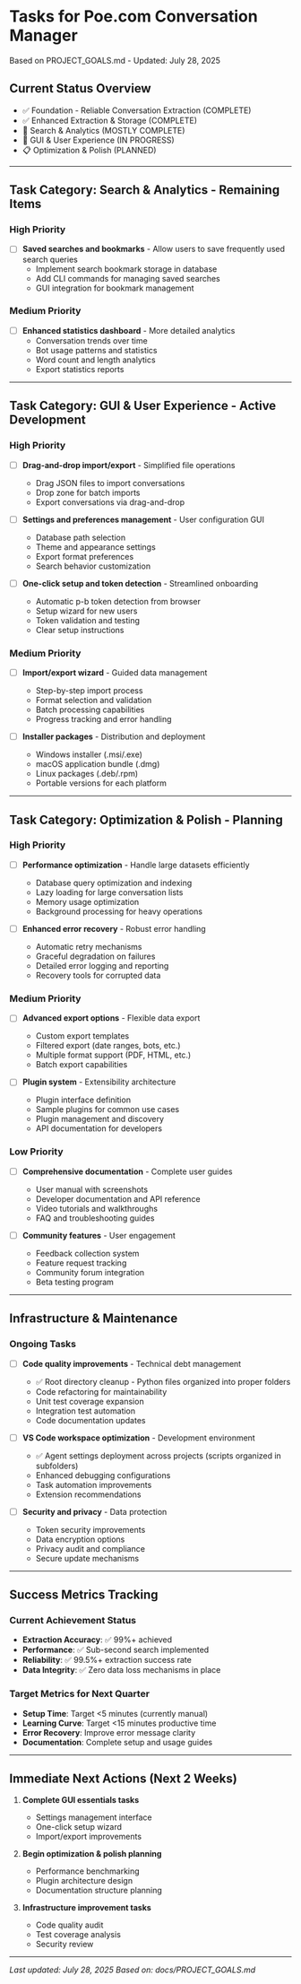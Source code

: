 # Tasks for Poe.com Conversation Manager

Based on PROJECT_GOALS.md - Updated: July 28, 2025

## Current Status Overview
- ✅ Foundation - Reliable Conversation Extraction (COMPLETE)
- ✅ Enhanced Extraction & Storage (COMPLETE) 
- 🚧 Search & Analytics (MOSTLY COMPLETE)
- 🚧 GUI & User Experience (IN PROGRESS)
- 📋 Optimization & Polish (PLANNED)

---

## Task Category: Search & Analytics - Remaining Items

### High Priority
- [ ] **Saved searches and bookmarks** - Allow users to save frequently used search queries
  - Implement search bookmark storage in database
  - Add CLI commands for managing saved searches
  - GUI integration for bookmark management

### Medium Priority  
- [ ] **Enhanced statistics dashboard** - More detailed analytics
  - Conversation trends over time
  - Bot usage patterns and statistics
  - Word count and length analytics
  - Export statistics reports

---

## Task Category: GUI & User Experience - Active Development

### High Priority
- [ ] **Drag-and-drop import/export** - Simplified file operations
  - Drag JSON files to import conversations
  - Drop zone for batch imports
  - Export conversations via drag-and-drop

- [ ] **Settings and preferences management** - User configuration GUI
  - Database path selection
  - Theme and appearance settings
  - Export format preferences
  - Search behavior customization

- [ ] **One-click setup and token detection** - Streamlined onboarding
  - Automatic p-b token detection from browser
  - Setup wizard for new users
  - Token validation and testing
  - Clear setup instructions

### Medium Priority
- [ ] **Import/export wizard** - Guided data management
  - Step-by-step import process
  - Format selection and validation
  - Batch processing capabilities
  - Progress tracking and error handling

- [ ] **Installer packages** - Distribution and deployment
  - Windows installer (.msi/.exe)
  - macOS application bundle (.dmg)
  - Linux packages (.deb/.rpm)
  - Portable versions for each platform

---

## Task Category: Optimization & Polish - Planning

### High Priority
- [ ] **Performance optimization** - Handle large datasets efficiently
  - Database query optimization and indexing
  - Lazy loading for large conversation lists  
  - Memory usage optimization
  - Background processing for heavy operations

- [ ] **Enhanced error recovery** - Robust error handling
  - Automatic retry mechanisms
  - Graceful degradation on failures
  - Detailed error logging and reporting
  - Recovery tools for corrupted data

### Medium Priority
- [ ] **Advanced export options** - Flexible data export
  - Custom export templates
  - Filtered export (date ranges, bots, etc.)
  - Multiple format support (PDF, HTML, etc.)
  - Batch export capabilities

- [ ] **Plugin system** - Extensibility architecture
  - Plugin interface definition
  - Sample plugins for common use cases
  - Plugin management and discovery
  - API documentation for developers

### Low Priority
- [ ] **Comprehensive documentation** - Complete user guides
  - User manual with screenshots
  - Developer documentation and API reference
  - Video tutorials and walkthroughs
  - FAQ and troubleshooting guides

- [ ] **Community features** - User engagement
  - Feedback collection system
  - Feature request tracking
  - Community forum integration
  - Beta testing program

---

## Infrastructure & Maintenance

### Ongoing Tasks
- [ ] **Code quality improvements** - Technical debt management
  - ✅ Root directory cleanup - Python files organized into proper folders
  - Code refactoring for maintainability
  - Unit test coverage expansion
  - Integration test automation
  - Code documentation updates

- [ ] **VS Code workspace optimization** - Development environment
  - ✅ Agent settings deployment across projects (scripts organized in subfolders)
  - Enhanced debugging configurations
  - Task automation improvements
  - Extension recommendations

- [ ] **Security and privacy** - Data protection
  - Token security improvements
  - Data encryption options
  - Privacy audit and compliance
  - Secure update mechanisms

---

## Success Metrics Tracking

### Current Achievement Status
- **Extraction Accuracy**: ✅ 99%+ achieved
- **Performance**: ✅ Sub-second search implemented
- **Reliability**: ✅ 99.5%+ extraction success rate
- **Data Integrity**: ✅ Zero data loss mechanisms in place

### Target Metrics for Next Quarter
- **Setup Time**: Target <5 minutes (currently manual)
- **Learning Curve**: Target <15 minutes productive time
- **Error Recovery**: Improve error message clarity
- **Documentation**: Complete setup and usage guides

---

## Immediate Next Actions (Next 2 Weeks)

1. **Complete GUI essentials tasks**
   - Settings management interface
   - One-click setup wizard
   - Import/export improvements

2. **Begin optimization & polish planning**
   - Performance benchmarking
   - Plugin architecture design
   - Documentation structure planning

3. **Infrastructure improvement tasks**
   - Code quality audit
   - Test coverage analysis
   - Security review

---

*Last updated: July 28, 2025*
*Based on: docs/PROJECT_GOALS.md*